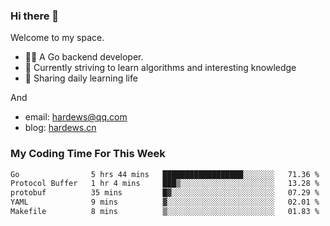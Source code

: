 ### Hi there 👋
Welcome to my space.

- 👨‍🦲 A Go backend developer. 
- 📕 Currently striving to learn algorithms and interesting knowledge
- 💪 Sharing daily learning life

And
- email: hardews@qq.com
- blog: [hardews.cn](hardews.cn)

### My Coding Time For This Week
<!--START_SECTION:waka-->

```txt
Go                5 hrs 44 mins   ██████████████████░░░░░░░   71.36 %
Protocol Buffer   1 hr 4 mins     ███▒░░░░░░░░░░░░░░░░░░░░░   13.28 %
protobuf          35 mins         █▓░░░░░░░░░░░░░░░░░░░░░░░   07.29 %
YAML              9 mins          ▓░░░░░░░░░░░░░░░░░░░░░░░░   02.01 %
Makefile          8 mins          ▒░░░░░░░░░░░░░░░░░░░░░░░░   01.83 %
```

<!--END_SECTION:waka-->

<!--
**Hardews/Hardews** is a ✨ _special_ ✨ repository because its `README.md` (this file) appears on your GitHub profile.

Here are some ideas to get you started:

- 🔭 I’m currently working on ...
- 🌱 I’m currently learning ...
- 👯 I’m looking to collaborate on ...
- 🤔 I’m looking for help with ...
- 💬 Ask me about ...
- 📫 How to reach me: ...
- 😄 Pronouns: ...
- ⚡ Fun fact: ...
-->
